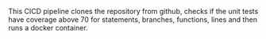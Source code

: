 This CICD pipeline clones the repository from github, checks if the unit tests have coverage above 70 for statements, branches, functions, lines and then runs a docker container.
